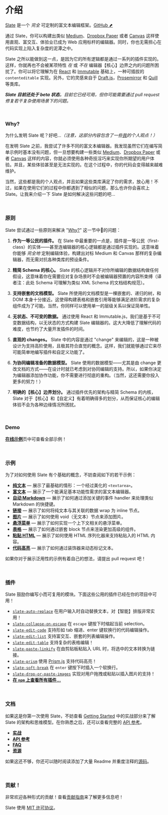 
# 介绍

[Slate](http://slatejs.org) 是一个 _完全_ 可定制的富文本编辑框架。[GitHub ⬈](https://github.com/ianstormtaylor/slate)

通过 Slate，你可以构建出类似 [Medium](https://medium.com/)、[Dropbox Paper](https://www.dropbox.com/paper) 或者 [Canvas](https://usecanvas.com/) 这样使用直观、富交互、体验业已成为 Web 应用标杆的编辑器。同时，你也无需担心在代码实现上陷入复杂度的泥潭之中。

Slate 之所以能做到这一点，是因为它的所有逻辑都是通过一系列的插件实现的。这样，你就再也不会被某项特性 _在_ 或 _不在_ 编辑器【核心】边界之内的问题所困扰了。你可以将它理解为在 [React](https://facebook.github.io/react/) 和 [Immutable](https://facebook.github.io/immutable-js/) 基础上，一种可插拔的 `contenteditable` 实现。另外，它的灵感来自于 [Draft.js](https://facebook.github.io/draft-js/)，[Prosemirror](http://prosemirror.net/) 和 [Quill](http://quilljs.com/) 等类库。

_**Slate 目前还处于 beta 状态**。目前它已经可用，但你可能需要通过 pull request 修复若干复杂使用场景下的问题。_

<br/>

### Why?

为什么发明 Slate 呢？好吧…_（注意，这部分内容包含了一些[我](https://github.com/ianstormtaylor)的个人观点！）_

在发明 Slate 之前，我尝试了许多不同的富文本编辑器。我发现虽然它们在编写简单示例时基本没有问题，但一旦想要构建一些类似 [Medium](https://medium.com/)、[Dropbox Paper](https://www.dropbox.com/paper) 或者 [Canvas](https://usecanvas.com/) 这样的内容，你就必须使用各种奇技淫巧来实现你所期望的用户体验。并且，某些体验甚至是无法实现的。在这个过程中，你的代码会变得越来越难维护。

当然，这些都是我的个人观点，并且如果这些类库满足了你的需求，放心用！不过，如果在使用它们的过程中你都遇到了相似的问题，那么也许你会喜欢上 Slate。让我来介绍一下 Slate 是如何解决这些问题的吧…


<br/>

### 原则

Slate 尝试通过一些原则来解决 "[Why?](#why)" 这一节中的问题：

1. **作为一等公民的插件。** 在 Slate 中最重要的一点是，插件是一等公民（first-class）的实体——甚至连编辑器的核心逻辑都是通过插件实现的。这意味着你能够 _完全地_ 定制编辑体验，构建出对标 Medium 和 Canvas 那样的复杂编辑器，而无需对抗各种类库的预设条件。

2. **精简 Schema 的核心。** Slate 的核心逻辑并不对你所编辑的数据结构做任何假设，这意味着你在需要应对复杂场景时不会被编辑器预置的内容所束缚（译者注：此处 Schema 可理解为类似 XML Schema 的文档结构规范）。

3. **支持嵌套的文档模型。** Slate 所使用的文档模型是一棵嵌套的、递归的树，和 DOM 本身十分接近。这使得构建表格和嵌套引用等能够满足进阶需求的复杂组件成为了可能。当然，你同样可以使用单一的层级关系以保证简单性。

4. **无状态、不可变的数据。** 通过使用 React 和 Immutable.js，我们是基于不可变数据结构，以无状态的方式构建 Slate 编辑器的。这大大降低了理解代码的难度，也节约了大量开发插件的时间。

5. **直观的 changes。** Slate 中的内容是通过 "change" 来编辑的，这是一种被设计为支持高阶使用，且极其符合直觉的概念。这样，我们就能够通过它来尽可能简单地编写插件和自定义功能了。

6. **为协同编辑准备的数据模型。** Slate 使用的数据模型——尤其是由 change 更改文档的方式——在设计时就已考虑到对协同编辑的支持。所以，如果你决定为编辑器添加协作功能，你不需要进行彻底的重构。（当然，这还需要你投入更多的努力！）

7. **明确的【核心】边界划分。** 通过插件优先的架构与精简 Schema 的内核，Slate 对于【核心】和【自定义】有着明确得多的划分，从而保证核心的编辑体验不会为各种边缘情况所困扰。

<br/>

### Demo

[**在线示例**](http://slatejs.org)页中可查看全部示例！


<br/>

### 示例

为了对如何使用 Slate 有个基础的概念，不妨查阅如下的若干示例：

- [**纯文本**](https://github.com/ianstormtaylor/slate/tree/master/examples/plain-text) — 展示了最基础的情形：一个经过美化的 `<textarea>`。
- [**富文本**](https://github.com/ianstormtaylor/slate/tree/master/examples/rich-text) — 展示了一个能满足基本功能性需求的富文本编辑器。
- [**自动 Markdown**](https://github.com/ianstormtaylor/slate/tree/master/examples/markdown-preview) — 展示了如何通过添加关键的事件 handler 来处理类似 Markdown 的快捷键。
- [**链接**](https://github.com/ianstormtaylor/slate/tree/master/examples/links) — 展示了如何将纯文本与其关联的数据 wrap 为 inline 节点。 
- [**图片**](https://github.com/ianstormtaylor/slate/tree/master/examples/images) — 展示了如何使用 void（无文本）节点来添加图片。
- [**悬浮菜单**](https://github.com/ianstormtaylor/slate/tree/master/examples/hovering-menu) — 展示了如何实现一个上下文相关的悬浮菜单。
- [**表格**](https://github.com/ianstormtaylor/slate/tree/master/examples/tables) — 展示了如何通过嵌套 block 节点来渲染更加高级的组件。
- [**粘贴 HTML**](https://github.com/ianstormtaylor/slate/tree/master/examples/paste-html) — 展示了如何使用 HTML 序列化器来支持粘贴入的 HTML 内容。
- [**代码高亮**](https://github.com/ianstormtaylor/slate/tree/master/examples/code-highlighting) — 展示了如何通过装饰器来动态标记文本。

如果你对于展示泛用性的示例有着自己的想法，请提出 pull request 吧！


<br/>

### 插件

Slate 鼓励你编写小而可复用的模块。下面这些公用的插件已经在你的项目中可用！

- [`slate-auto-replace`](https://github.com/ianstormtaylor/slate-auto-replace) 在用户输入时自动替换文本，对【智能】排版非常实用！
- [`slate-collapse-on-escape`](https://github.com/ianstormtaylor/slate-collapse-on-escape) 在 `escape` 键按下时缩起当前 selection。
- [`slate-edit-code`](https://github.com/GitbookIO/slate-edit-code) 支持形如 tab 缩进、enter 键软换行的代码编辑操作。
- [`slate-edit-list`](https://github.com/GitbookIO/slate-edit-list) 支持富交互、嵌套的列表编辑操作。
- [`slate-edit-table`](https://github.com/GitbookIO/slate-edit-table) 支持复杂的表格编辑！
- [`slate-paste-linkify`](https://github.com/ianstormtaylor/slate-paste-linkify) 在由剪贴板粘贴入 URL 时，将选中的文本转换为链接。
- [`slate-prism`](https://github.com/GitbookIO/slate-prism) 使用 [Prism.js](http://prismjs.com/) 支持代码高亮！
- [`slate-soft-break`](https://github.com/ianstormtaylor/slate-soft-break) 在 `enter` 键按下时插入一个软换行。
- [`slate-drop-or-paste-images`](https://github.com/ianstormtaylor/slate-drop-or-paste-images) 实现对用户拖拽或粘贴以插入图片的支持！
- [**在 `npm` 上查看所有插件...**](https://www.npmjs.com/browse/keyword/slate)

<br/>

### 文档

如果这是你第一次使用 Slate，不妨查看 [Getting Started](./walkthroughs/installing-slate.md) 中的实战部分来了解 Slate 的架构和思维模型。在你熟悉之后，还可以查看完整的 [API 参考](./reference/slate-react/editor.md)。

- [**实战**](./walkthroughs/installing-slate.md)
- [**API 参考**](./reference/slate-react/editor.md)
- [**FAQ**](./general/faq.md)
- [**资源**](./general/resources.md)

如果这还不够，你还可以随时阅读添加了大量 Readme 并重度注释的[源码](./src)。


<br/>

### 贡献！

非常欢迎各种形式的贡献！查看[贡献指南](./Contributing.md)来了解更多信息吧！

Slate 使用 [MIT 许可协议](./License.md)。
